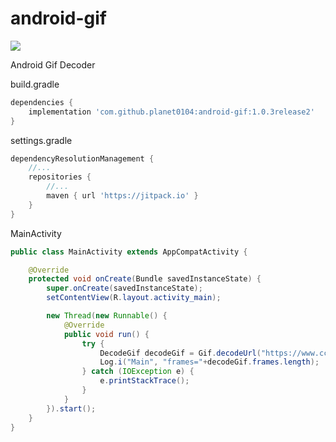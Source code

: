 # android-gif


[![](https://jitpack.io/v/planet0104/android-gif.svg)](https://jitpack.io/#planet0104/android-gif)


Android Gif Decoder


build.gradle

```gradle
dependencies {
    implementation 'com.github.planet0104:android-gif:1.0.3release2'
}
```

settings.gradle

```gradle
dependencyResolutionManagement {
    //...
    repositories {
        //...
        maven { url 'https://jitpack.io' }
    }
}
```

MainActivity

```java
public class MainActivity extends AppCompatActivity {

    @Override
    protected void onCreate(Bundle savedInstanceState) {
        super.onCreate(savedInstanceState);
        setContentView(R.layout.activity_main);

        new Thread(new Runnable() {
            @Override
            public void run() {
                try {
                    DecodeGif decodeGif = Gif.decodeUrl("https://www.ccfish.run/girl.gif");
                    Log.i("Main", "frames="+decodeGif.frames.length);
                } catch (IOException e) {
                    e.printStackTrace();
                }
            }
        }).start();
    }
}
```
